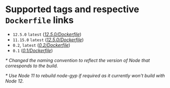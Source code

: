 # Supported tags and respective `Dockerfile` links
 - `12.5.0` `latest` (*[12.5.0/Dockerfile](https://github.com/thedrum-developers/docker-frontend-build/blob/master/12.5.0/Dockerfile)*)
 - `11.15.0` `latest` (*[12.5.0/Dockerfile](https://github.com/thedrum-developers/docker-frontend-build/blob/master/11.15.0/Dockerfile)*)
 - `0.2`, `latest` (*[0.2/Dockerfile](https://github.com/thedrum-developers/docker-frontend-build/blob/master/0.2/Dockerfile)*)
 - `0.1` (*[0.1/Dockerfile](https://github.com/thedrum-developers/docker-frontend-build/blob/master/0.1/Dockerfile)*)

_* Changed the naming convention to reflect the version of Node that corresponds to the build._

_* Use Node 11 to rebuild node-gyp if required as it currently won't build with Node 12._

